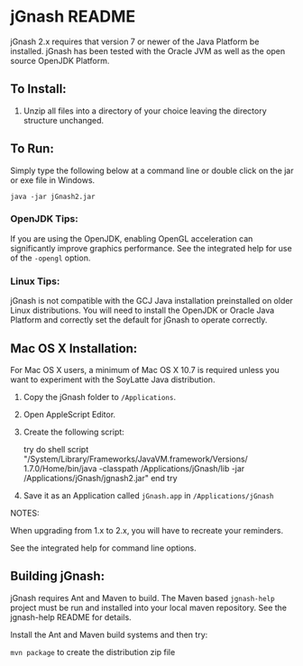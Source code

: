 # jGnash README

jGnash 2.x requires that version 7 or newer of the Java Platform be installed.
jGnash has been tested with the Oracle JVM as well as the open source OpenJDK Platform.

## To Install:

1. Unzip all files into a directory of your choice leaving the directory structure unchanged.

## To Run:

Simply type the following below at a command line
or double click on the jar or exe file in Windows.

    java -jar jGnash2.jar

### OpenJDK Tips:

If you are using the OpenJDK, enabling OpenGL acceleration can significantly improve
graphics performance.  See the integrated help for use of the ```-opengl``` option.

### Linux Tips:

jGnash is not compatible with the GCJ Java installation preinstalled on older Linux distributions.
You will need to install the OpenJDK or Oracle Java Platform and correctly set the default for jGnash
to operate correctly.

## Mac OS X Installation:

For Mac OS X users, a minimum of Mac OS X 10.7 is required unless you want to experiment with the SoyLatte Java distribution.

1.  Copy the jGnash folder to ```/Applications```.
2.  Open AppleScript Editor.
3.  Create the following script:

    try
        do shell script "/System/Library/Frameworks/JavaVM.framework/Versions/ 1.7.0/Home/bin/java -classpath /Applications/jGnash/lib -jar /Applications/jGnash/jgnash2.jar"
    end try

4.  Save it as an Application called ```jGnash.app``` in ```/Applications/jGnash```

NOTES:

When upgrading from 1.x to 2.x, you will have to recreate your reminders.

See the integrated help for command line options.

## Building jGnash:

jGnash requires Ant and Maven to build.  The Maven based ```jgnash-help``` project
must be run and installed into your local maven repository.  See the jgnash-help
README for details.

Install the Ant and Maven build systems and then try:

```mvn package``` to create the distribution zip file

